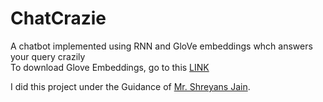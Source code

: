 # ChatCrazie
A chatbot implemented using RNN and GloVe embeddings whch answers your query crazily
<br>
To download Glove Embeddings, go to this [LINK](http://nlp.stanford.edu/data/glove.6B.zip) <br>

I did this project under the Guidance of [Mr. Shreyans Jain](https://github.com/shreyanse081).

